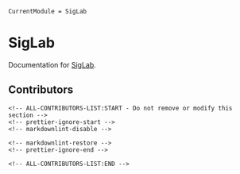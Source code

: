```@meta
CurrentModule = SigLab
```

# SigLab

Documentation for [SigLab](https://github.com/nandoconde/SigLab.jl).

## Contributors

```@raw html
<!-- ALL-CONTRIBUTORS-LIST:START - Do not remove or modify this section -->
<!-- prettier-ignore-start -->
<!-- markdownlint-disable -->

<!-- markdownlint-restore -->
<!-- prettier-ignore-end -->

<!-- ALL-CONTRIBUTORS-LIST:END -->
```

